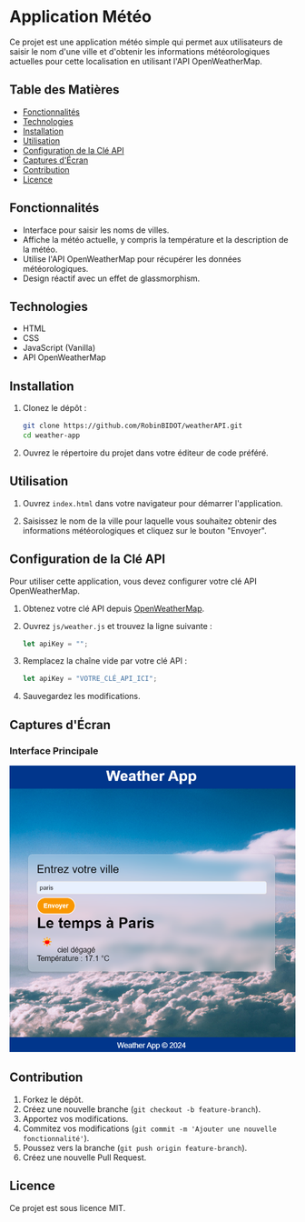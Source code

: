 # Application Météo

Ce projet est une application météo simple qui permet aux utilisateurs de saisir le nom d'une ville et d'obtenir les informations météorologiques actuelles pour cette localisation en utilisant l'API OpenWeatherMap.

## Table des Matières
- [Fonctionnalités](#fonctionnalités)
- [Technologies](#technologies)
- [Installation](#installation)
- [Utilisation](#utilisation)
- [Configuration de la Clé API](#configuration-de-la-clé-api)
- [Captures d'Écran](#captures-décran)
- [Contribution](#contribution)
- [Licence](#licence)

## Fonctionnalités
- Interface pour saisir les noms de villes.
- Affiche la météo actuelle, y compris la température et la description de la météo.
- Utilise l'API OpenWeatherMap pour récupérer les données météorologiques.
- Design réactif avec un effet de glassmorphism.

## Technologies
- HTML
- CSS
- JavaScript (Vanilla)
- API OpenWeatherMap

## Installation
1. Clonez le dépôt :
    ```bash
    git clone https://github.com/RobinBIDOT/weatherAPI.git
    cd weather-app
    ```

2. Ouvrez le répertoire du projet dans votre éditeur de code préféré.

## Utilisation
1. Ouvrez `index.html` dans votre navigateur pour démarrer l'application.

2. Saisissez le nom de la ville pour laquelle vous souhaitez obtenir des informations météorologiques et cliquez sur le bouton "Envoyer".

## Configuration de la Clé API
Pour utiliser cette application, vous devez configurer votre clé API OpenWeatherMap.

1. Obtenez votre clé API depuis [OpenWeatherMap](https://home.openweathermap.org/users/sign_up).

2. Ouvrez `js/weather.js` et trouvez la ligne suivante :
    ```javascript
    let apiKey = ""; 
    ```

3. Remplacez la chaîne vide par votre clé API :
    ```javascript
    let apiKey = "VOTRE_CLÉ_API_ICI"; 
    ```

4. Sauvegardez les modifications.

## Captures d'Écran
### Interface Principale
![Interface de l'Application Météo](images/screen.png)

## Contribution
1. Forkez le dépôt.
2. Créez une nouvelle branche (`git checkout -b feature-branch`).
3. Apportez vos modifications.
4. Commitez vos modifications (`git commit -m 'Ajouter une nouvelle fonctionnalité'`).
5. Poussez vers la branche (`git push origin feature-branch`).
6. Créez une nouvelle Pull Request.

## Licence
Ce projet est sous licence MIT.
